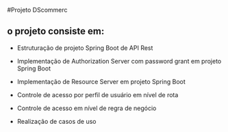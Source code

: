#Projeto DScommerc
## o projeto consiste em:
* Estruturação de projeto Spring Boot de API Rest

* Implementação de Authorization Server com password grant em projeto Spring Boot

* Implementação de Resource Server em projeto Spring Boot

* Controle de acesso por perfil de usuário em nível de rota

* Controle de acesso em nível de regra de negócio

* Realização de casos de uso
